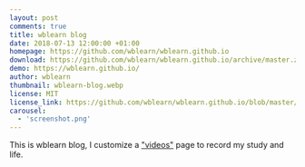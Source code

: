 ```yaml
---
layout: post
comments: true
title: wblearn blog
date: 2018-07-13 12:00:00 +01:00
homepage: https://github.com/wblearn/wblearn.github.io
download: https://github.com/wblearn/wblearn.github.io/archive/master.zip
demo: https://wblearn.github.io/
author: wblearn
thumbnail: wblearn-blog.webp
license: MIT
license_link: https://github.com/wblearn/wblearn.github.io/blob/master/LICENSE
carousel:
  - 'screenshot.png'
---
```


This is wblearn blog, I customize a ["videos"](https://wblearn.github.io/videos/) page to record my study and life.
